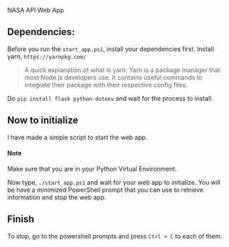 NASA API Web App

## Dependencies:
Before you run the `start_app.ps1`, install your dependencies first. Install yarn, `https://yarnpkg.com/` 

> A quick explanation of what is yarn: Yarn is a package manager that most Node.js developers use. It contains useful commands to integrate their package with their respective config files.

Do `pip install flask python-dotenv` and wait for the process to install.

## Now to initialize
I have made a simple script to start the web app. 

#### Note
Make sure that you are in your Python Virtual Environment.

Now type, `./start_app.ps1` and wait for your web app to initialize.
You will be have a minimized PowerShell prompt that you can use to retrieve information and stop the web app.

## Finish
To stop, go to the powershell prompts and press `Ctrl + C` to each of them.